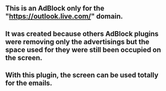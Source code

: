 ## This is an AdBlock only for the "https://outlook.live.com/" domain.

## It was created because others AdBlock plugins were removing only the advertisings but the space used for they were still been occupied on the screen. 

## With this plugin, the screen can be used totally for the emails.